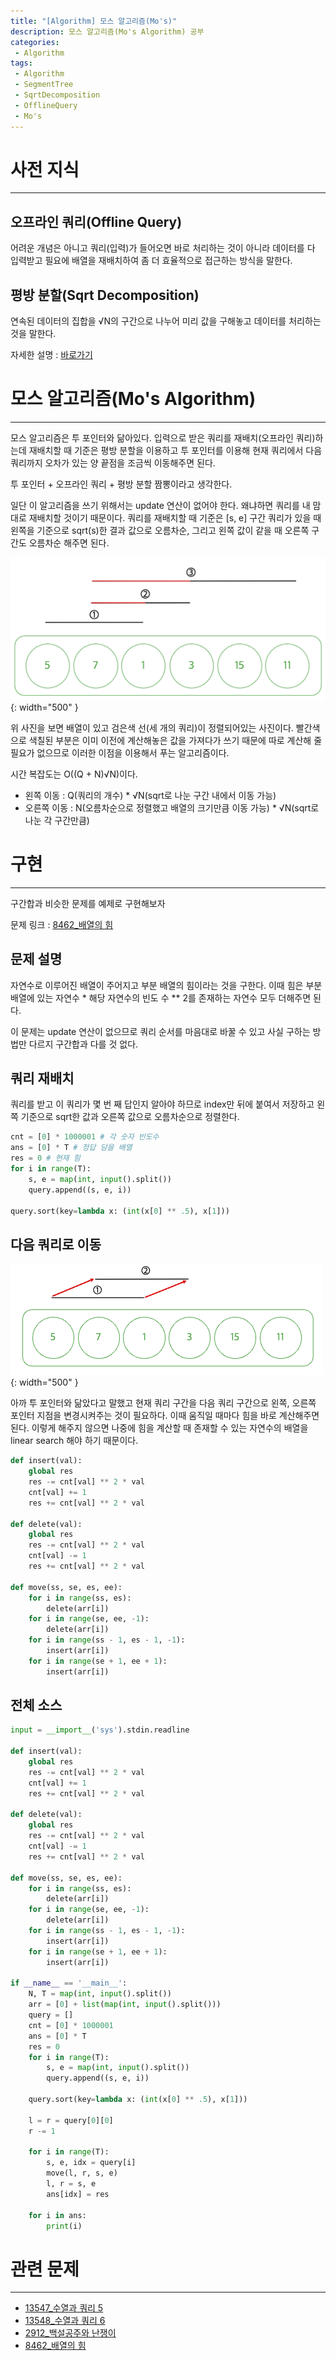 ```yaml
---
title: "[Algorithm] 모스 알고리즘(Mo's)"
description: 모스 알고리즘(Mo's Algorithm) 공부
categories:
 - Algorithm
tags:
 - Algorithm
 - SegmentTree
 - SqrtDecomposition
 - OfflineQuery
 - Mo's
---
```


# 사전 지식

<hr>

## 오프라인 쿼리(Offline Query)

어려운 개념은 아니고 쿼리(입력)가 들어오면 바로 처리하는 것이 아니라 데이터를 다 입력받고 필요에 배열을 재배치하여 좀 더 효율적으로 접근하는 방식을 말한다.

## 평방 분할(Sqrt Decomposition)

연속된 데이터의 집합을 √N의 구간으로 나누어 미리 값을 구해놓고 데이터를 처리하는 것을 말한다.

자세한 설명 : [바로가기](https://mangchhe.github.io/algorithm/2021/12/26/SqrtDecomposition/)

# 모스 알고리즘(Mo's Algorithm)

<hr>

모스 알고리즘은 투 포인터와 닮아있다. 입력으로 받은 쿼리를 재배치(오프라인 쿼리)하는데 재배치할 때 기준은 평방 분할을 이용하고 투 포인터를 이용해 현재 쿼리에서 다음 쿼리까지 오차가 있는 양 끝점을 조금씩 이동해주면 된다.

투 포인터 + 오프라인 쿼리 + 평방 분할 짬뽕이라고 생각한다.

일단 이 알고리즘을 쓰기 위해서는 update 연산이 없어야 한다. 왜냐하면 쿼리를 내 맘대로 재배치할 것이기 때문이다. 쿼리를 재배치할 때 기준은 [s, e] 구간 쿼리가 있을 때 왼쪽을 기준으로 sqrt(s)한 결과 값으로 오름차순, 그리고 왼쪽 값이 같을 때 오른쪽 구간도 오름차순 해주면 된다.

![mosDescription](/assets/postImages/MosAlgorithm/mosDescription.png){: width="500" }

위 사진을 보면 배열이 있고 검은색 선(세 개의 쿼리)이 정렬되어있는 사진이다. 빨간색으로 색칠된 부분은 이미 이전에 계산해놓은 값을 가져다가 쓰기 때문에 따로 계산해 줄 필요가 없으므로 이러한 이점을 이용해서 푸는 알고리즘이다.

시간 복잡도는 O((Q + N)√N)이다.

- 왼쪽 이동 : Q(쿼리의 개수) * √N(sqrt로 나눈 구간 내에서 이동 가능)
- 오른쪽 이동 : N(오름차순으로 정렬했고 배열의 크기만큼 이동 가능) * √N(sqrt로 나눈 각 구간만큼)

# 구현

<hr>

구간합과 비슷한 문제를 예제로 구현해보자

문제 링크 : [8462_배열의 힘](https://www.acmicpc.net/problem/8462)

## 문제 설명

자연수로 이루어진 배열이 주어지고 부분 배열의 힘이라는 것을 구한다. 이때 힘은 부분 배열에 있는 자연수 * 해당 자연수의 빈도 수 ** 2를 존재하는 자연수 모두 더해주면 된다.

이 문제는 update 연산이 없으므로 쿼리 순서를 마음대로 바꿀 수 있고 사실 구하는 방법만 다르지 구간합과 다를 것 없다.

## 쿼리 재배치

쿼리를 받고 이 쿼리가 몇 번 째 답인지 알아야 하므로 index만 뒤에 붙여서 저장하고 왼쪽 기준으로 sqrt한 값과 오른쪽 값으로 오름차순으로 정렬한다.

``` python
cnt = [0] * 1000001 # 각 숫자 빈도수
ans = [0] * T # 정답 담을 배열
res = 0 # 현재 힘
for i in range(T):
    s, e = map(int, input().split())
    query.append((s, e, i))

query.sort(key=lambda x: (int(x[0] ** .5), x[1]))
```

## 다음 쿼리로 이동

![mosMove](/assets/postImages/MosAlgorithm/mosMove.png){: width="500" }

아까 투 포인터와 닮았다고 말했고 현재 쿼리 구간을 다음 쿼리 구간으로 왼쪽, 오른쪽 포인터 지점을 변경시켜주는 것이 필요하다. 이때 움직일 때마다 힘을 바로 계산해주면 된다. 이렇게 해주지 않으면 나중에 힘을 계산할 때 존재할 수 있는 자연수의 배열을 linear search 해야 하기 때문이다.

``` python
def insert(val):
    global res
    res -= cnt[val] ** 2 * val
    cnt[val] += 1
    res += cnt[val] ** 2 * val

def delete(val):
    global res
    res -= cnt[val] ** 2 * val
    cnt[val] -= 1
    res += cnt[val] ** 2 * val

def move(ss, se, es, ee):
    for i in range(ss, es):
        delete(arr[i])
    for i in range(se, ee, -1):
        delete(arr[i])
    for i in range(ss - 1, es - 1, -1):
        insert(arr[i])
    for i in range(se + 1, ee + 1):
        insert(arr[i])
```

## 전체 소스

``` python
input = __import__('sys').stdin.readline

def insert(val):
    global res
    res -= cnt[val] ** 2 * val
    cnt[val] += 1
    res += cnt[val] ** 2 * val

def delete(val):
    global res
    res -= cnt[val] ** 2 * val
    cnt[val] -= 1
    res += cnt[val] ** 2 * val

def move(ss, se, es, ee):
    for i in range(ss, es):
        delete(arr[i])
    for i in range(se, ee, -1):
        delete(arr[i])
    for i in range(ss - 1, es - 1, -1):
        insert(arr[i])
    for i in range(se + 1, ee + 1):
        insert(arr[i])

if __name__ == '__main__':
    N, T = map(int, input().split())
    arr = [0] + list(map(int, input().split()))
    query = []
    cnt = [0] * 1000001
    ans = [0] * T
    res = 0
    for i in range(T):
        s, e = map(int, input().split())
        query.append((s, e, i))

    query.sort(key=lambda x: (int(x[0] ** .5), x[1]))

    l = r = query[0][0]
    r -= 1

    for i in range(T):
        s, e, idx = query[i]
        move(l, r, s, e)
        l, r = s, e
        ans[idx] = res

    for i in ans:
        print(i)
```

# 관련 문제

<hr>

- [13547_수열과 쿼리 5](https://www.acmicpc.net/problem/13547)
- [13548_수열과 쿼리 6](https://www.acmicpc.net/problem/13548)
- [2912_백설공주와 난쟁이](https://www.acmicpc.net/problem/2912)
- [8462_배열의 힘](https://www.acmicpc.net/problem/8462)